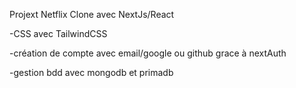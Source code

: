 Projext Netflix Clone avec NextJs/React

-CSS avec TailwindCSS

-création de compte avec email/google ou github grace à nextAuth

-gestion bdd avec mongodb et primadb



